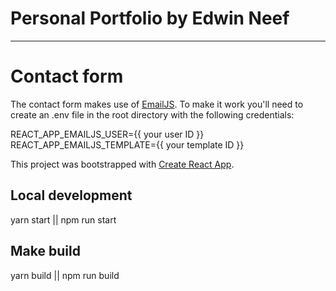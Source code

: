 # Personal Portfolio by Edwin Neef

-----

# Contact form

The contact form makes use of [EmailJS](https://www.emailjs.com). To make it work you'll need to create an .env file in the root directory with the following credentials:

REACT_APP_EMAILJS_USER={{ your user ID }}
REACT_APP_EMAILJS_TEMPLATE={{ your template ID }}

This project was bootstrapped with [Create React App](https://github.com/facebook/create-react-app).

## Local development

yarn start || npm run start

## Make build

yarn build || npm run build